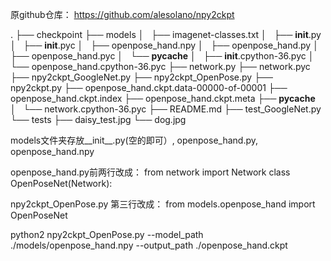 原github仓库：
https://github.com/alesolano/npy2ckpt



.
├── checkpoint
├── models
│   ├── imagenet-classes.txt
│   ├── __init__.py
│   ├── __init__.pyc
│   ├── openpose_hand.npy
│   ├── openpose_hand.py
│   ├── openpose_hand.pyc
│   └── __pycache__
│       ├── __init__.cpython-36.pyc
│       └── openpose_hand.cpython-36.pyc
├── network.py
├── network.pyc
├── npy2ckpt_GoogleNet.py
├── npy2ckpt_OpenPose.py
├── npy2ckpt.py
├── openpose_hand.ckpt.data-00000-of-00001
├── openpose_hand.ckpt.index
├── openpose_hand.ckpt.meta
├── __pycache__
│   └── network.cpython-36.pyc
├── README.md
├── test_GoogleNet.py
└── tests
    ├── daisy_test.jpg
    └── dog.jpg




models文件夹存放__init__.py(空的即可）, openpose_hand.py, openpose_hand.npy

openpose_hand.py前两行改成：
from network import Network
class OpenPoseNet(Network):

npy2ckpt_OpenPose.py 第三行改成：
from models.openpose_hand import OpenPoseNet

python2 npy2ckpt_OpenPose.py --model_path ./models/openpose_hand.npy --output_path ./openpose_hand.ckpt
